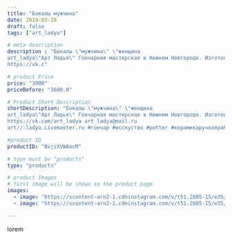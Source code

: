 ```yaml
---
title: "Бокалы мужчина"
date: 2019-03-28
draft: false
tags: ["art_ladya"]

# meta description
description : "Бокалы \"мужчина\" \"женщина 
art_ladya\"Арт Ладья\" Гончарная мастерская в Нижнем Новгороде. Изготовление керамики и мастер//-классы по обучению. 
https://vk.c"

# product Price
price: "3000"
priceBefore: "3600.0"

# Product Short Description
shortDescription: "Бокалы \"мужчина\" \"женщина 
art_ladya\"Арт Ладья\" Гончарная мастерская в Нижнем Новгороде. Изготовление керамики и мастер//-классы по обучению. 
https://vk.com/art_ladya art_ladya@mail.ru 
art//-ladya.Livemaster.ru #гончар #исскуство #potter #керамикаручнаяработа #bodybuilding #handmade #tattoo #керамика #гончарнаяпосуда #эксклюзивнаякерамика #painter #dishes #decor #ceramicar #nntoday #claygoods #earthenware #ceramic #design #maletorso #erotic #ceramicart #авторскаякерамика #бокалы #nakedgirl #men #woman #mehendi #dreamhunters #ловецснов"

#product ID
productID: "BvjiXVWAocM"

# type must be "products"
type: "products"

# product Images
# first image will be shown in the product page
images:
  - image: "https://scontent-arn2-1.cdninstagram.com/v/t51.2885-15/e35/54238020_593216454503383_1348103010965464301_n.jpg?se=7&tp=1&_nc_ht=scontent-arn2-1.cdninstagram.com&_nc_cat=107&_nc_ohc=I8TribPu1OgAX-nsIib&ccb=7-4&oh=50049182eb62eb5e942a44dfa67c6f0b&oe=60856090&_nc_sid=83d603&ig_cache_key=MjAwOTYwMDk5MjAwMTMwNjUxMA%3D%3D.2-ccb7-4"
  - image: "https://scontent-arn2-1.cdninstagram.com/v/t51.2885-15/e35/54512080_2293843987565578_6573372928011964871_n.jpg?se=7&tp=1&_nc_ht=scontent-arn2-1.cdninstagram.com&_nc_cat=110&_nc_ohc=s3TF_ww5TuUAX_Vi0UR&ccb=7-4&oh=08fe5b94023a9a25dc618bedda7a945a&oe=6083AD8D&_nc_sid=83d603&ig_cache_key=MjAwOTYwMDk5MjAxODA4MTY1Ng%3D%3D.2-ccb7-4"

---
```

lorem
